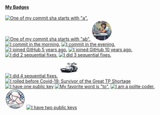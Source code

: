 <!-- my-badges start -->
<h4><a href="https://github.com/my-badges/my-badges">My Badges</a></h4>

<a href="my-badges/a-commit.md"><img src="https://github.com/my-badges/my-badges/blob/master/src/all-badges/abc-commit/a-commit.png?raw=true" alt="One of my commit sha starts with &quot;a&quot;." title="One of my commit sha starts with &quot;a&quot;." width="64"></a>
<a href="my-badges/ab-commit.md"><img src="https://github.com/my-badges/my-badges/blob/master/src/all-badges/abc-commit/ab-commit.png?raw=true" alt="One of my commit sha starts with &quot;ab&quot;." title="One of my commit sha starts with &quot;ab&quot;." width="64"></a>
<a href="my-badges/sleepy-coder.md"><img src="https://github.com/my-badges/my-badges/blob/master/src/all-badges/time-of-commit/sleepy-coder.png?raw=true" alt="I am a sleepy coder." title="I am a sleepy coder." width="64"></a>
<a href="my-badges/morning-commits.md"><img src="https://github.com/my-badges/my-badges/blob/master/src/all-badges/time-of-commit/morning-commits.png?raw=true" alt="I commit in the morning." title="I commit in the morning." width="64"></a>
<a href="my-badges/evening-commits.md"><img src="https://github.com/my-badges/my-badges/blob/master/src/all-badges/time-of-commit/evening-commits.png?raw=true" alt="I commit in the evening." title="I commit in the evening." width="64"></a>
<a href="my-badges/github-anniversary-5.md"><img src="https://github.com/my-badges/my-badges/blob/master/src/all-badges/github-anniversary/github-anniversary-5.png?raw=true" alt="I joined GitHub 5 years ago." title="I joined GitHub 5 years ago." width="64"></a>
<a href="my-badges/github-anniversary-10.md"><img src="https://github.com/my-badges/my-badges/blob/master/src/all-badges/github-anniversary/github-anniversary-10.png?raw=true" alt="I joined GitHub 10 years ago." title="I joined GitHub 10 years ago." width="64"></a>
<a href="my-badges/fix-2.md"><img src="https://github.com/my-badges/my-badges/blob/master/src/all-badges/fix-commit/fix-2.png?raw=true" alt="I did 2 sequential fixes." title="I did 2 sequential fixes." width="64"></a>
<a href="my-badges/fix-3.md"><img src="https://github.com/my-badges/my-badges/blob/master/src/all-badges/fix-commit/fix-3.png?raw=true" alt="I did 3 sequential fixes." title="I did 3 sequential fixes." width="64"></a>
<a href="my-badges/fix-4.md"><img src="https://github.com/my-badges/my-badges/blob/master/src/all-badges/fix-commit/fix-4.png?raw=true" alt="I did 4 sequential fixes." title="I did 4 sequential fixes." width="64"></a>
<a href="my-badges/delorean.md"><img src="https://github.com/my-badges/my-badges/blob/master/src/all-badges/delorean/delorean.png?raw=true" alt="I committed on the day Doctor Emmett Brown invented the flux capacitor!" title="I committed on the day Doctor Emmett Brown invented the flux capacitor!" width="64"></a>
<a href="my-badges/covid-19.md"><img src="https://github.com/my-badges/my-badges/blob/master/src/all-badges/covid-19/covid-19.png?raw=true" alt="I rolled before Covid-19: Survivor of the Great TP Shortage" title="I rolled before Covid-19: Survivor of the Great TP Shortage" width="64"></a>
<a href="my-badges/public-keys-1.md"><img src="https://github.com/my-badges/my-badges/blob/master/src/all-badges/public-keys/public-keys-1.png?raw=true" alt="I have one public key" title="I have one public key" width="64"></a>
<a href="my-badges/favorite-word.md"><img src="https://github.com/my-badges/my-badges/blob/master/src/all-badges/favorite-word/favorite-word.png?raw=true" alt="My favorite word is &quot;to&quot;." title="My favorite word is &quot;to&quot;." width="64"></a>
<a href="my-badges/polite-coder.md"><img src="https://github.com/my-badges/my-badges/blob/master/src/all-badges/polite-coder/polite-coder.png?raw=true" alt="I am a polite coder." title="I am a polite coder." width="64"></a>
<a href="my-badges/cosmetic-commit.md"><img src="https://github.com/my-badges/my-badges/blob/master/src/all-badges/cosmetic-commit/cosmetic-commit.png?raw=true" alt="I made cosmetic commit." title="I made cosmetic commit." width="64"></a>
<a href="my-badges/public-keys-2.md"><img src="https://github.com/my-badges/my-badges/blob/master/src/all-badges/public-keys/public-keys-2.png?raw=true" alt="I have two public keys" title="I have two public keys" width="64"></a>
<!-- my-badges end -->

